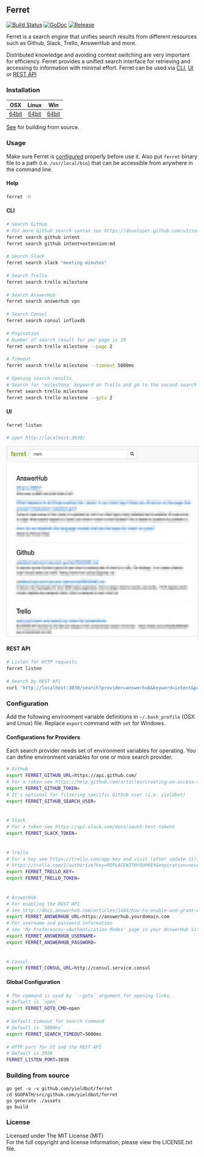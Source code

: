 ## Ferret

[![Build Status][travis-image]][travis-url] [![GoDoc][godoc-image]][godoc-url] [![Release][release-image]][release-url]

Ferret is a search engine that unifies search results from different resources
such as Github, Slack, Trello, AnswerHub and more.

Distributed knowledge and avoiding context switching are very important for
efficiency. Ferret provides a unified search interface for retrieving and
accessing to information with minimal effort. Ferret can be used via
[CLI](#cli), [UI](#ui) or [REST API](#rest-api)


### Installation

| OSX | Linux | Win |
|:---:|:---:|:---:|
| [64bit][download-darwin-amd64-url] | [64bit][download-linux-amd64-url] | [64bit][download-windows-amd64-url] |

[See](#building-from-source) for building from source.


### Usage

Make sure Ferret is [configured](#configuration) properly before use it.
Also put `ferret` binary file to a path (i.e. `/usr/local/bin`) that can be
accessible from anywhere in the command line.

#### Help

```bash
ferret -h
```

#### CLI

```bash
# Search Github
# For more Github search syntax see https://developer.github.com/v3/search/
ferret search github intent
ferret search github intent+extension:md

# Search Slack
ferret search slack "meeting minutes"

# Search Trello
ferret search trello milestone

# Search AnswerHub
ferret search answerhub vpn

# Search Consul
ferret search consul influxdb

# Pagination
# Number of search result for per page is 10
ferret search trello milestone --page 2

# Timeout
ferret search trello milestone --timeout 5000ms

# Opening search results
# Search for 'milestone' keyword on Trello and go to the second search result
ferret search trello milestone
ferret search trello milestone --goto 2
```

#### UI

```bash
ferret listen

# open http://localhost:3030/
```
<p align="center"><img src="assets/public/img/ferret-ui.png" alt="Ferret UI" width="600" height="498" style="border: 1px solid #ddd;"></p>

#### REST API

```bash
# Listen for HTTP requests
ferret listen

# Search by REST API
curl 'http://localhost:3030/search?provider=answerhub&keyword=intent&page=1&timeout=5000ms'
```


### Configuration

Add the following environment variable definitions in `~/.bash_profile`
(OSX and Linux) file. Replace `export` command with `set` for Windows.

#### Configurations for Providers

Each search provider needs set of environment variables for operating. You can 
define environment variables for one or more search provider.

```bash
# Github
export FERRET_GITHUB_URL=https://api.github.com/
# For a token see https://help.github.com/articles/creating-an-access-token-for-command-line-use/
export FERRET_GITHUB_TOKEN=
# It's optional for filtering specific Github user (i.e. yieldbot)
export FERRET_GITHUB_SEARCH_USER=


# Slack
# For a token see https://api.slack.com/docs/oauth-test-tokens
export FERRET_SLACK_TOKEN=


# Trello
# For a key see https://trello.com/app-key and visit (after update it);
# https://trello.com/1/authorize?key=REPLACEWITHYOURKEY&expiration=never&name=SinglePurposeToken&response_type=token&scope=read
export FERRET_TRELLO_KEY=
export FERRET_TRELLO_TOKEN=


# AnswerHub
# For enabling the REST API 
# see http://docs.answerhub.com/articles/1444/how-to-enable-and-grant-use-of-the-rest-api.html
export FERRET_ANSWERHUB_URL=https://answerhub.yourdomain.com
# For username and password information
# see 'My Preferences->Authentication Modes' page in your AnswerHub site
export FERRET_ANSWERHUB_USERNAME=
export FERRET_ANSWERHUB_PASSWORD=


# Consul
export FERRET_CONSUL_URL=http://consul.service.consul
```

#### Global Configuration

```bash
# The command is used by `--goto` argument for opening links.
# Default is `open`
export FERRET_GOTO_CMD=open

# Default timeout for search command
# Default is `5000ms`
export FERRET_SEARCH_TIMEOUT=5000ms

# HTTP port for UI and the REST API
# Default is 3030
FERRET_LISTEN_PORT=3030
```


### Building from source

```
go get -u -v github.com/yieldbot/ferret
cd $GOPATH/src/github.com/yieldbot/ferret
go generate ./assets
go build
```


### License

Licensed under The MIT License (MIT)  
For the full copyright and license information, please view the LICENSE.txt file.


[travis-url]: https://travis-ci.org/yieldbot/ferret
[travis-image]: https://travis-ci.org/yieldbot/ferret.svg?branch=master

[godoc-url]: https://godoc.org/github.com/yieldbot/ferret
[godoc-image]: https://godoc.org/github.com/yieldbot/ferret?status.svg

[release-url]: https://github.com/yieldbot/ferret/releases/latest
[release-image]: https://img.shields.io/badge/release-v1.7.0-blue.svg

[download-darwin-amd64-url]: https://github.com/yieldbot/ferret/releases/download/v1.7.0/ferret-darwin-amd64.zip
[download-linux-amd64-url]: https://github.com/yieldbot/ferret/releases/download/v1.7.0/ferret-linux-amd64.zip
[download-windows-amd64-url]: https://github.com/yieldbot/ferret/releases/download/v1.7.0/ferret-windows-amd64.zip